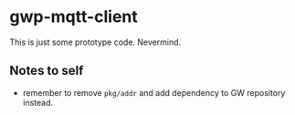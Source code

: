 # gwp-mqtt-client

This is just some prototype code.  Nevermind.

## Notes to self

- remember to remove `pkg/addr` and add dependency to GW repository instead.